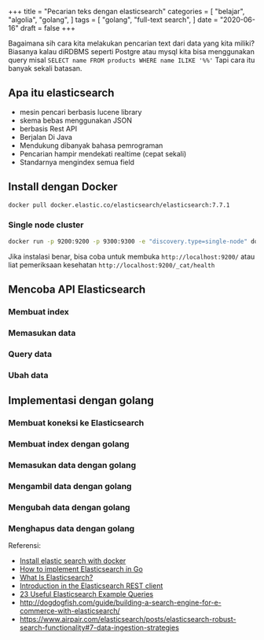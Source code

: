 +++
title = "Pecarian teks dengan elasticsearch"
categories = [
    "belajar",
    "algolia",
    "golang",
]
tags = [
    "golang",
    "full-text search",
]
date = "2020-06-16"
draft = false
+++

Bagaimana sih cara kita melakukan pencarian text dari data yang kita miliki? 
Biasanya kalau diRDBMS seperti Postgre atau mysql kita bisa menggunakan query misal `SELECT name FROM products WHERE name ILIKE '%%'`
Tapi cara itu banyak sekali batasan.

## Apa itu elasticsearch

- mesin pencari berbasis lucene library
- skema bebas menggunakan JSON
- berbasis Rest API
- Berjalan Di Java
- Mendukung dibanyak bahasa pemrograman
- Pencarian hampir mendekati realtime (cepat sekali)
- Standarnya mengindex semua field

## Install dengan Docker

```bash
docker pull docker.elastic.co/elasticsearch/elasticsearch:7.7.1
```

### Single node cluster

```bash
docker run -p 9200:9200 -p 9300:9300 -e "discovery.type=single-node" docker.elastic.co/elasticsearch/elasticsearch:7.7.1
```

Jika instalasi benar, bisa coba untuk membuka `http://localhost:9200/` atau liat pemeriksaan kesehatan `http://localhost:9200/_cat/health`

## Mencoba API Elasticsearch

### Membuat index

### Memasukan data

### Query data

### Ubah data

## Implementasi dengan golang

### Membuat koneksi ke Elasticsearch

### Membuat index dengan golang

### Memasukan data dengan golang

### Mengambil data dengan golang

### Mengubah data dengan golang

### Menghapus data dengan golang

Referensi:

- [Install elastic search with docker](https://www.elastic.co/guide/en/elasticsearch/reference/current/docker.html#docker)
- [How to implement Elasticsearch in Go](https://www.freecodecamp.org/news/go-elasticsearch/)
- [What Is Elasticsearch?](https://mentormate.com/blog/what-is-elasticsearch/?utm_source=Quora&utm_medium=Social&utm_term=2-1-17%20Fulltext%20Elasticsearch%20Blog%20Promo%20JC)
- [Introduction in the Elasticsearch REST client](https://www.youtube.com/watch?v=1QXPiFKaS3k)
- [23 Useful Elasticsearch Example Queries](https://dzone.com/articles/23-useful-elasticsearch-example-queries)
- http://dogdogfish.com/guide/building-a-search-engine-for-e-commerce-with-elasticsearch/
- https://www.airpair.com/elasticsearch/posts/elasticsearch-robust-search-functionality#7-data-ingestion-strategies

